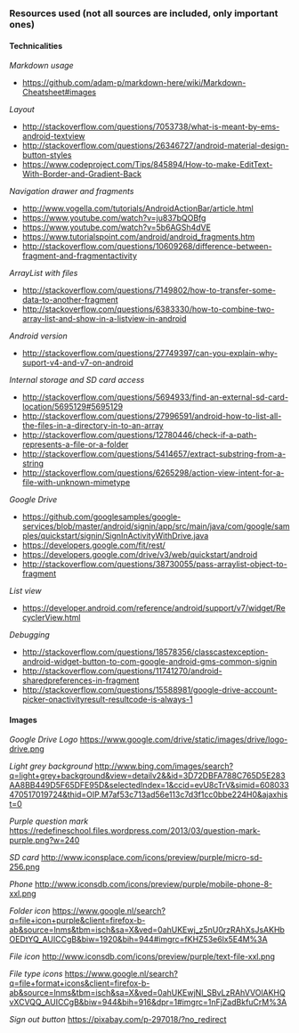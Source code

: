 ### Resources used (not all sources are included, only important ones)

#### Technicalities
*Markdown usage*
- https://github.com/adam-p/markdown-here/wiki/Markdown-Cheatsheet#images

*Layout*
- http://stackoverflow.com/questions/7053738/what-is-meant-by-ems-android-textview
- http://stackoverflow.com/questions/26346727/android-material-design-button-styles
- https://www.codeproject.com/Tips/845894/How-to-make-EditText-With-Border-and-Gradient-Back

*Navigation drawer and fragments*
- http://www.vogella.com/tutorials/AndroidActionBar/article.html
- https://www.youtube.com/watch?v=ju837bQOBfg
- https://www.youtube.com/watch?v=5b6AGSh4dVE
- https://www.tutorialspoint.com/android/android_fragments.htm
- http://stackoverflow.com/questions/10609268/difference-between-fragment-and-fragmentactivity

*ArrayList with files*
- http://stackoverflow.com/questions/7149802/how-to-transfer-some-data-to-another-fragment
- http://stackoverflow.com/questions/6383330/how-to-combine-two-array-list-and-show-in-a-listview-in-android

*Android version*
- http://stackoverflow.com/questions/27749397/can-you-explain-why-suport-v4-and-v7-on-android

*Internal storage and SD card access*
- http://stackoverflow.com/questions/5694933/find-an-external-sd-card-location/5695129#5695129
- http://stackoverflow.com/questions/27996591/android-how-to-list-all-the-files-in-a-directory-in-to-an-array
- http://stackoverflow.com/questions/12780446/check-if-a-path-represents-a-file-or-a-folder
- http://stackoverflow.com/questions/5414657/extract-substring-from-a-string
- http://stackoverflow.com/questions/6265298/action-view-intent-for-a-file-with-unknown-mimetype

*Google Drive*
- https://github.com/googlesamples/google-services/blob/master/android/signin/app/src/main/java/com/google/samples/quickstart/signin/SignInActivityWithDrive.java
- https://developers.google.com/fit/rest/
- https://developers.google.com/drive/v3/web/quickstart/android
- http://stackoverflow.com/questions/38730055/pass-arraylist-object-to-fragment

*List view*
- https://developer.android.com/reference/android/support/v7/widget/RecyclerView.html

*Debugging*
- http://stackoverflow.com/questions/18578356/classcastexception-android-widget-button-to-com-google-android-gms-common-signin
- http://stackoverflow.com/questions/11741270/android-sharedpreferences-in-fragment
- http://stackoverflow.com/questions/15588981/google-drive-account-picker-onactivityresult-resultcode-is-always-1

#### Images
*Google Drive Logo*
https://www.google.com/drive/static/images/drive/logo-drive.png

*Light grey background*
http://www.bing.com/images/search?q=light+grey+background&view=detailv2&&id=3D72DBFA788C765D5E283AA8BB449D5F65DFE95D&selectedIndex=1&ccid=evU8cTrV&simid=608033470517019724&thid=OIP.M7af53c713ad56e113c7d3f1cc0bbe224H0&ajaxhist=0

*Purple question mark*
https://redefineschool.files.wordpress.com/2013/03/question-mark-purple.png?w=240

*SD card*
http://www.iconsplace.com/icons/preview/purple/micro-sd-256.png

*Phone*
http://www.iconsdb.com/icons/preview/purple/mobile-phone-8-xxl.png

*Folder icon*
https://www.google.nl/search?q=file+icon+purple&client=firefox-b-ab&source=lnms&tbm=isch&sa=X&ved=0ahUKEwj_z5nU0rzRAhXsJsAKHbOEDtYQ_AUICCgB&biw=1920&bih=944#imgrc=fKHZ53e6lx5E4M%3A

*File icon*
http://www.iconsdb.com/icons/preview/purple/text-file-xxl.png

*File type icons*
https://www.google.nl/search?q=file+format+icons&client=firefox-b-ab&source=lnms&tbm=isch&sa=X&ved=0ahUKEwjNl_SBvLzRAhVVOlAKHQvXCVQQ_AUICCgB&biw=944&bih=916&dpr=1#imgrc=1nFjZadBkfuCrM%3A

*Sign out button*
https://pixabay.com/p-297018/?no_redirect
